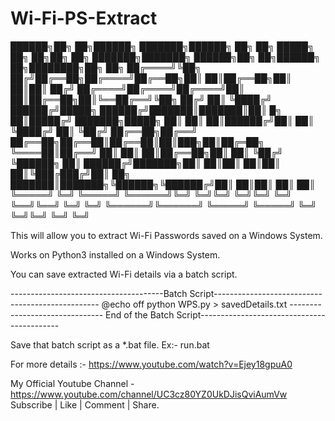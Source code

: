 # Wi-Fi-PS-Extract

 ██████╗██╗   ██╗██████╗ ███████╗██████╗ ██╗  ██╗ █████╗ ██╗    ██╗██╗  ██╗    ███████╗███████╗ ██████╗██╗   ██╗██████╗ ██╗████████╗██╗   ██╗
██╔════╝╚██╗ ██╔╝██╔══██╗██╔════╝██╔══██╗██║  ██║██╔══██╗██║    ██║██║ ██╔╝    ██╔════╝██╔════╝██╔════╝██║   ██║██╔══██╗██║╚══██╔══╝╚██╗ ██╔╝
██║      ╚████╔╝ ██████╔╝█████╗  ██████╔╝███████║███████║██║ █╗ ██║█████╔╝     ███████╗█████╗  ██║     ██║   ██║██████╔╝██║   ██║    ╚████╔╝ 
██║       ╚██╔╝  ██╔══██╗██╔══╝  ██╔══██╗██╔══██║██╔══██║██║███╗██║██╔═██╗     ╚════██║██╔══╝  ██║     ██║   ██║██╔══██╗██║   ██║     ╚██╔╝  
╚██████╗   ██║   ██████╔╝███████╗██║  ██║██║  ██║██║  ██║╚███╔███╔╝██║  ██╗    ███████║███████╗╚██████╗╚██████╔╝██║  ██║██║   ██║      ██║   
 ╚═════╝   ╚═╝   ╚═════╝ ╚══════╝╚═╝  ╚═╝╚═╝  ╚═╝╚═╝  ╚═╝ ╚══╝╚══╝ ╚═╝  ╚═╝    ╚══════╝╚══════╝ ╚═════╝ ╚═════╝ ╚═╝  ╚═╝╚═╝   ╚═╝      ╚═╝   
                                                                                                                                             

This will allow you to extract Wi-Fi Passwords saved on a Windows System.

Works on Python3 installed on a Windows System.

You can save extracted Wi-Fi details via a batch script.

--------------------------------------Batch Script-------------------------------------------------
@echo off
python WPS.py > savedDetails.txt
-------------------------------  End of the Batch Script-------------------------------------------

Save that batch script as a *.bat file.
Ex:- run.bat

For more details :- https://www.youtube.com/watch?v=Ejey18gpuA0

My Official Youtube Channel - https://www.youtube.com/channel/UC3cz80YZ0UkDJisQviAumVw
Subscribe | Like | Comment | Share.
